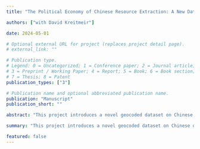 ```yaml
---
title: "The Political Economy of Chinese Resource Extraction: A New Dataset"

authors: ["with David Kreitmeir"]

date: 2024-05-01

# Optional external URL for project (replaces project detail page).
# external_link: ""

# Publication type.
# Legend: 0 = Uncategorized; 1 = Conference paper; 2 = Journal article;
# 3 = Preprint / Working Paper; 4 = Report; 5 = Book; 6 = Book section;
# 7 = Thesis; 8 = Patent
publication_types: ["3"]

# Publication name and optional abbreviated publication name.
publication: "Manuscript"
publication_short: ""

abstract: "This project introduces a novel geocoded dataset on Chinese overseas mining and exploration projects. We construct a firm-commodity-mine level dataset by 1) identifying the set of overseas mining projects from official records from the Chinese Ministry of Commerce website, 2) coding their geolocation, project owners, and commodities, and 3) linking the project owners to administrative firm-level datasets from China, including firm-commodity-year level customs records. The result is the most comprehensive and granular dataset on Chinese overseas mining projects to date, allowing us to provide new empirical insights into the process behind China’s mining investments and their economic and social impact in the host countries."

summary: "This project introduces a novel geocoded dataset on Chinese overseas mining and exploration projects. We construct a firm-commodity-mine level dataset by 1) identifying the set of overseas mining projects from official records from the Chinese Ministry of Commerce website, 2) coding their geolocation, project owners, and commodities, and 3) linking the project owners to administrative firm-level datasets from China, including firm-commodity-year level customs records. The result is the most comprehensive and granular dataset on Chinese overseas mining projects to date, allowing us to provide new empirical insights into the process behind China’s mining investments and their economic and social impact in the host countries."

featured: false
---
```

